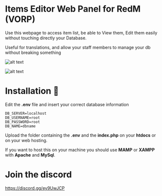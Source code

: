 
# Items Editor Web Panel for RedM (VORP)

Use this webpage to access item list, be able to View them, Edit them easily without touching directly your Database.

Useful for translations, and allow your staff members to manage your db without breaking something

![alt text](https://cdn.discordapp.com/attachments/439078769613864960/1217746174753112144/image.png?ex=66052580&is=65f2b080&hm=44bf7e095e07f4fb60a74b27b61bd16df118af241b41eae864e8cf5b6ea38d80&)

![alt text](https://cdn.discordapp.com/attachments/439078769613864960/1217746231628136529/image.png?ex=6605258e&is=65f2b08e&hm=163f9a9c8e4eac87e39f12e93bd6b66ba0f1d1bfacbca3da1c4faec81eea960e&)

# Installation 📖

Edit the **.env** file and insert your correct database information

```
DB_SERVER=localhost
DB_USERNAME=root
DB_PASSWORD=root
DB_NAME=dbname
```

Upload the folder containing the **.env** and the **index.php** on your **htdocs** or on your web hosting.

If you want to host this on your machine you should use **MAMP** or **XAMPP** with **Apache** and  **MySql**.

# Join the discord
https://discord.gg/ey9UwJCP
